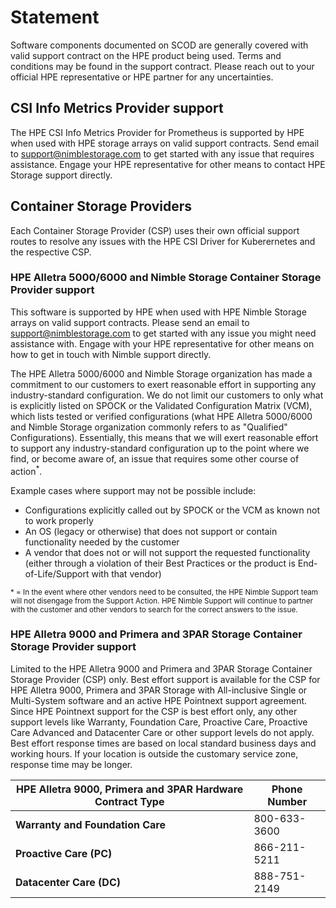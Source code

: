 # Statement

Software components documented on SCOD are generally covered with valid support contract on the HPE product being used. Terms and conditions may be found in the support contract. Please reach out to your official HPE representative or HPE partner for any uncertainties.

## CSI Info Metrics Provider support

The HPE CSI Info Metrics Provider for Prometheus is supported by HPE when used with HPE storage arrays on valid support contracts. Send email to [support@nimblestorage.com](mailto:support@nimblestorage.com) to get started with any issue that requires assistance. Engage your HPE representative for other means to contact HPE Storage support directly.

## Container Storage Providers

Each Container Storage Provider (CSP) uses their own official support routes to resolve any issues with the HPE CSI Driver for Kuberernetes and the respective CSP.

### HPE Alletra 5000/6000 and Nimble Storage Container Storage Provider support

This software is supported by HPE when used with HPE Nimble Storage arrays on valid support contracts. Please send an email to [support@nimblestorage.com](mailto:support@nimblestorage.com) to get started with any issue you might need assistance with. Engage with your HPE representative for other means on how to get in touch with Nimble support directly.

The HPE Alletra 5000/6000 and Nimble Storage organization has made a commitment to our customers to exert reasonable effort in supporting any industry-standard configuration. We do not limit our customers to only what is explicitly listed on SPOCK or the Validated Configuration Matrix (VCM), which lists tested or verified configurations (what HPE Alletra 5000/6000 and Nimble Storage organization commonly refers to as "Qualified" Configurations). Essentially, this means that we will exert reasonable effort to support any industry-standard configuration up to the point where we find, or become aware of, an issue that requires some other course of action<sup>*</sup>.

Example cases where support may not be possible include:

- Configurations explicitly called out by SPOCK or the VCM as known not to work properly
- An OS (legacy or otherwise) that does not support or contain functionality needed by the customer
- A vendor that does not or will not support the requested functionality (either through a violation of their Best Practices or the product is End-of-Life/Support with that vendor)

<small>* = In the event where other vendors need to be consulted, the HPE Nimble Support team will not disengage from the Support Action. HPE Nimble Support will continue to partner with the customer and other vendors to search for the correct answers to the issue.</small>

### HPE Alletra 9000 and Primera and 3PAR Storage Container Storage Provider support

Limited to the HPE Alletra 9000 and Primera and 3PAR Storage Container Storage Provider (CSP) only. Best effort support is available for the CSP for HPE Alletra 9000, Primera and 3PAR Storage with All-inclusive Single or Multi-System software and an active HPE Pointnext support agreement. Since HPE Pointnext support for the CSP is best effort only, any other support levels like Warranty, Foundation Care, Proactive Care, Proactive Care Advanced and Datacenter Care or other support levels do not apply. Best effort response times are based on local standard business days and working hours. If your location is outside the customary service zone, response time may be longer.

| HPE Alletra 9000, Primera and 3PAR Hardware Contract Type | Phone Number |
| --------------------------------------------------------- | ------------ |
| **Warranty and Foundation Care**                          | 800-633-3600 |
| **Proactive Care (PC)**                                   | 866-211-5211 |
| **Datacenter Care (DC)**                                  | 888-751-2149 |
